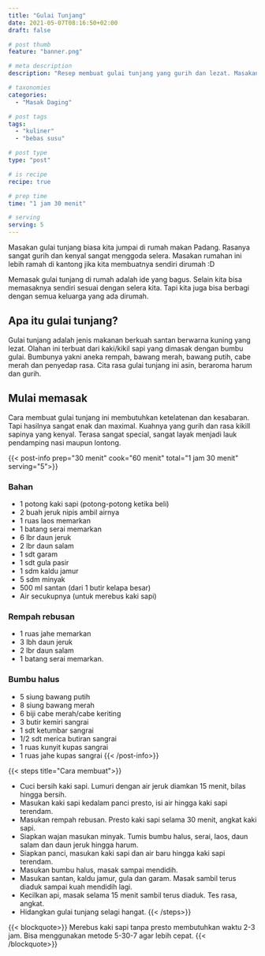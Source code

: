 ```yaml
---
title: "Gulai Tunjang"
date: 2021-05-07T08:16:50+02:00
draft: false

# post thumb
feature: "banner.png"

# meta description
description: "Resep membuat gulai tunjang yang gurih dan lezat. Masakan rumahan yang sangat menggugah selera."

# taxonomies
categories:
  - "Masak Daging"

# post tags
tags:
  - "kuliner"
  - "bebas susu"

# post type
type: "post"

# is recipe
recipe: true

# prep time
time: "1 jam 30 menit"

# serving
serving: 5
---
```

Masakan gulai tunjang biasa kita jumpai di rumah makan Padang. Rasanya sangat gurih dan kenyal sangat menggoda selera. Masakan rumahan ini lebih ramah di kantong jika kita membuatnya sendiri dirumah :D

Memasak gulai tunjang di rumah adalah ide yang bagus. Selain kita bisa memasaknya sendiri sesuai dengan selera kita. Tapi kita juga bisa berbagi dengan semua keluarga yang ada dirumah.

## Apa itu gulai tunjang?

Gulai tunjang adalah jenis makanan berkuah santan berwarna kuning yang lezat. Olahan ini terbuat dari kaki/kikil sapi yang dimasak dengan bumbu gulai. Bumbunya yakni aneka rempah, bawang merah, bawang putih, cabe merah dan penyedap rasa. Cita rasa gulai tunjang ini asin, beraroma harum dan gurih.

## Mulai memasak

Cara membuat gulai tunjang ini membutuhkan ketelatenan dan kesabaran. Tapi hasilnya sangat enak dan maximal. Kuahnya yang gurih dan rasa kikill sapinya yang kenyal. Terasa sangat special, sangat layak menjadi lauk pendamping nasi maupun lontong.

{{< post-info prep="30 menit" cook="60 menit" total="1 jam 30 menit" serving="5">}}

### Bahan

-   1 potong kaki sapi (potong-potong ketika beli)
-   2 buah jeruk nipis ambil airnya
-   1 ruas laos memarkan
-   1 batang serai memarkan
-   6 lbr daun jeruk
-   2 lbr daun salam
-   1 sdt garam
-   1 sdt gula pasir
-   1 sdm kaldu jamur
-   5 sdm minyak
-   500 ml santan (dari 1 butir kelapa besar)
-   Air secukupnya (untuk merebus kaki sapi)

### Rempah rebusan

-   1 ruas jahe memarkan
-   3 lbh daun jeruk
-   2 lbr daun salam
-   1 batang serai memarkan.

### Bumbu halus

-   5 siung bawang putih
-   8 siung bawang merah
-   6 biji cabe merah/cabe keriting
-   3 butir kemiri sangrai
-   1 sdt ketumbar sangrai
-   1/2 sdt merica butiran sangrai
-   1 ruas kunyit kupas sangrai
-   1 ruas jahe kupas sangrai
{{< /post-info>}}

{{< steps title="Cara membuat">}}
- Cuci bersih kaki sapi. Lumuri dengan air jeruk diamkan 15 menit, bilas hingga bersih.
- Masukan kaki sapi kedalam panci presto, isi air hingga kaki sapi terendam.
- Masukan rempah rebusan. Presto kaki sapi selama 30 menit, angkat kaki sapi.
- Siapkan wajan masukan minyak. Tumis bumbu halus, serai, laos, daun salam dan daun jeruk hingga harum.
- Siapkan panci, masukan kaki sapi dan air baru hingga kaki sapi terendam.
- Masukan bumbu halus, masak sampai mendidih.
- Masukan santan, kaldu jamur, gula dan garam. Masak sambil terus diaduk sampai kuah mendidih lagi.
- Kecilkan api, masak selama 15 menit sambil terus diaduk. Tes rasa, angkat.
- Hidangkan gulai tunjang selagi hangat.
{{< /steps>}}

{{< blockquote>}}
Merebus kaki sapi tanpa presto membutuhkan waktu 2-3 jam. Bisa menggunakan metode 5-30-7 agar lebih cepat.
{{< /blockquote>}}

